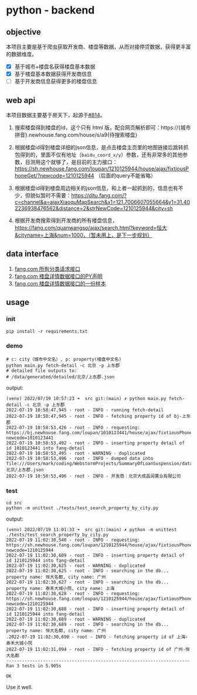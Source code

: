 # python - backend

## objective

本项目主要是基于爬虫获取开发商、楼盘等数据，从而对接停贷数据，获得更丰富的数据维度。

- [x] 基于城市+楼盘名获得楼盘基本数据
- [x] 基于楼盘基本数据获得开发商信息
- [ ] 基于开发商信息获得更多的楼盘信息

## web api

本项目数据主要基于房天下，起源于[#814](https://github.com/WeNeedHome/SummaryOfLoanSuspension/pull/814)。

1. 搜索楼盘得到楼盘的id，这个只有 html 版，配合网页解析即可：https://{城市拼音}.newhouse.fang.com/house/s/a9{待搜索楼盘}

2. 根据楼盘id得到楼盘详细的json信息，是点击楼盘主页里的地图链接后跳转抓包得到的，里面不仅有地址（`baidu_coord_x/y`）参数，还有非常多的其他参数，目测用这个就够了，是目前的主力接口：https://sh.newhouse.fang.com/loupan/1210125944/house/ajax/fixtiousPhoneGet/?newcode=1210125944 （后面的query不能省略）

3. 根据楼盘id得到楼盘周边相关的json信息，和上者一起抓到的，信息也有不少，但貌似暂时不需要：https://ditu.fang.com/?c=channel&a=ajaxXiaoquMapSearch&x1=121.7006607055664&y1=31.402236938476562&distance=2&strNewCode=1210125944&city=sh

4. 根据开发商搜索得到开发商的所有楼盘信息，https://fang.com/quanwangso/ajax/search.html?keyword=恒大&cityname=上海&num=1000，（暂未用上，是下一步规划）

## data interface

1. [fang.com 所有分类请求接口](./src/fang/fang-page.yml)
2. [fang.com 楼盘详情数据接口的PY声明](./src/fang/idb_property.py)
3. [fang.com 楼盘详情数据接口的一份样本](../../../data/generated/detailed/北京/上东郡.json)

## usage

### init

```shell
pip install -r requirements.txt
```

### demo

```shell
# c: city（城市中文名）, p: property(楼盘中文名)
python main.py fetch-detail -c 北京 -p 上东郡
# detailed file outputs to:
# /data/generated/detailed/北京/上东郡.json
```

output: 

```text
(venv) 2022/07/19 10:57:23 ➜  src git:(main) ✗ python main.py fetch-detail -c 北京 -p 上东郡 
2022-07-19 10:58:47,945 - root - INFO - running fetch-detail
2022-07-19 10:58:47,945 - root - INFO - fetching property id of bj-上东郡
2022-07-19 10:58:53,426 - root - INFO - requesting: https://bj.newhouse.fang.com/loupan/1010123441/house/ajax/fixtiousPhoneGet/?newcode=1010123441
2022-07-19 10:58:53,492 - root - INFO - inserting property detail of id 1010123441 into fang-detail
2022-07-19 10:58:53,495 - root - WARNING - duplicated
2022-07-19 10:58:53,496 - root - INFO - dumped data into file:///Users/mark/coding/WebstormProjects/SummaryOfLoanSuspension/data/generated/detailed/北京/上东郡.json
2022-07-19 10:58:53,496 - root - INFO - 开发商：北京大成昌润置业有限公司
```

### test

```shell
cd src
python -m unittest ./tests/test_search_property_by_city.py
```

output:

```text
(venv) 2022/07/19 11:01:33 ➜  src git:(main) ✗ python -m unittest ./tests/test_search_property_by_city.py
2022-07-19 11:02:30,540 - root - INFO - requesting: https://sh.newhouse.fang.com/loupan/1210125944/house/ajax/fixtiousPhoneGet/?newcode=1210125944
2022-07-19 11:02:30,609 - root - INFO - inserting property detail of id 1210125944 into fang-detail
2022-07-19 11:02:30,625 - root - WARNING - duplicated
2022-07-19 11:02:30,625 - root - INFO - searching in the db... property name: 恒大名都, city name: 广州
2022-07-19 11:02:30,627 - root - INFO - searching in the db... property name: 泰禾大城小院, city name: 上海
2022-07-19 11:02:30,628 - root - INFO - requesting: https://sh.newhouse.fang.com/loupan/1210125944/house/ajax/fixtiousPhoneGet/?newcode=1210125944
2022-07-19 11:02:30,688 - root - INFO - inserting property detail of id 1210125944 into fang-detail
2022-07-19 11:02:30,689 - root - WARNING - duplicated
2022-07-19 11:02:30,689 - root - INFO - searching in the db... property name: 恒大名都, city name: 广州
.2022-07-19 11:02:30,690 - root - INFO - fetching property id of 上海-泰禾大城小院
2022-07-19 11:02:31,094 - root - INFO - fetching property id of 广州-恒大名都
----------------------------------------------------------------------
Ran 3 tests in 5.905s

OK
```

Use it well.
